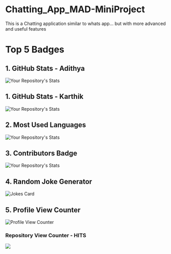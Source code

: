 # Chatting_App_MAD-MiniProject
This is a Chatting application similar to whats app... but with more advanced and useful features

# Top 5 Badges

## 1. GitHub Stats - Adithya

![Your Repository's Stats](https://github-readme-stats.vercel.app/api?username=Adithya-R-Iyer&show_icons=true)
## 1. GitHub Stats - Karthik

![Your Repository's Stats](https://github-readme-stats.vercel.app/api?username=KarthikNaik-SCEM&show_icons=true)

## 2. Most Used Languages

![Your Repository's Stats](https://github-readme-stats.vercel.app/api/top-langs/?username=Tanu-N-Prabhu&theme=blue-green)

## 3. Contributors Badge

![Your Repository's Stats](https://contrib.rocks/image?repo=Tanu-N-Prabhu/Python)

## 4. Random Joke Generator

![Jokes Card](https://readme-jokes.vercel.app/api)

## 5. Profile View Counter

![Profile View Counter](https://komarev.com/ghpvc/?username=Tanu-N-Prabhu)

### Repository View Counter - HITS

![](https://komarev.com/ghpvc/?username=Adithya-R-Iyer&color=green)
